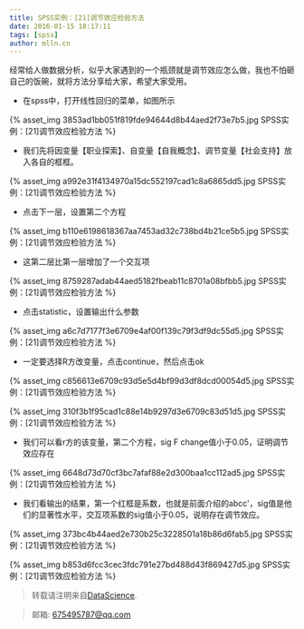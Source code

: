 ```yaml
---
title: SPSS实例：[21]调节效应检验方法
date: 2016-01-15 18:17:11
tags: [spss]
author: mlln.cn
---
```

经常给人做数据分析，似乎大家遇到的一个瓶颈就是调节效应怎么做，我也不怕砸自己的饭碗，就将方法分享给大家，希望大家受用。

- 在spss中，打开线性回归的菜单，如图所示

{% asset_img 3853ad1bb051f819fde94644d8b44aed2f73e7b5.jpg SPSS实例：[21]调节效应检验方法 %}

- 我们先将因变量【职业探索】、自变量【自我概念】、调节变量【社会支持】放入各自的框框。

{% asset_img a992e31f4134970a15dc552197cad1c8a6865dd5.jpg SPSS实例：[21]调节效应检验方法 %}

- 点击下一层，设置第二个方程

{% asset_img b110e6198618367aa7453ad32c738bd4b21ce5b5.jpg SPSS实例：[21]调节效应检验方法 %}

- 这第二层比第一层增加了一个交互项

{% asset_img 8759287adab44aed5182fbeab11c8701a08bfbb5.jpg SPSS实例：[21]调节效应检验方法 %}

- 点击statistic，设置输出什么参数

{% asset_img a6c7d7177f3e6709e4af00f139c79f3df9dc55d5.jpg SPSS实例：[21]调节效应检验方法 %}

- 一定要选择R方改变量，点击continue，然后点击ok

{% asset_img c856613e6709c93d5e5d4bf99d3df8dcd00054d5.jpg SPSS实例：[21]调节效应检验方法 %}

{% asset_img 310f3b1f95cad1c88e14b9297d3e6709c83d51d5.jpg SPSS实例：[21]调节效应检验方法 %}

- 我们可以看r方的该变量，第二个方程，sig F change值小于0.05，证明调节效应存在

{% asset_img 6648d73d70cf3bc7afaf88e2d300baa1cc112ad5.jpg SPSS实例：[21]调节效应检验方法 %}

- 我们看输出的结果，第一个红框是系数，也就是前面介绍的abcc'，sig值是他们的显著性水平，交互项系数的sig值小于0.05，说明存在调节效应。

{% asset_img 373bc4b44aed2e730b25c3228501a18b86d6fab5.jpg SPSS实例：[21]调节效应检验方法 %}

{% asset_img b853d6fcc3cec3fdc791e27bd488d43f869427d5.jpg SPSS实例：[21]调节效应检验方法 %}

> 转载请注明来自[DataScience](http://mlln.cn).

> 邮箱: 675495787@qq.com 

